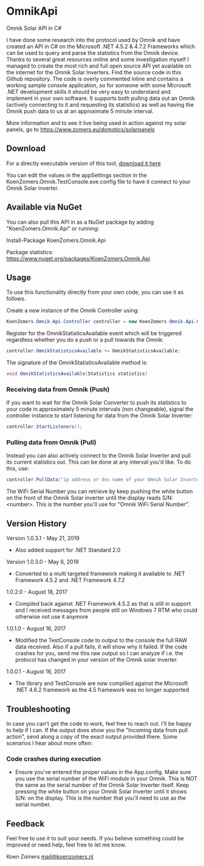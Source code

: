 # OmnikApi
Omnik Solar API in C#

I have done some research into the protocol used by Omnik and have created an API in C# on the Microsoft .NET 4.5.2 & 4.7.2 Frameworks which can be used to query and parse the statistics from the Omnik device. Thanks to several great resources online and some investigation myself I managed to create the most rich and full open source API yet available on the internet for the Omnik Solar Inverters. Find the source code in this Github repository. The code is overly commented inline and contains a working sample console application, so for someone with some Microsoft .NET development skills it should be very easy to understand and implement in your own software. It supports both pulling data out an Omnik (actively connecting to it and requesting its statistics) as well as having the Omnik push data to us at an approximate 5 minute interval.

More information and to see it live being used in action against my solar panels, go to https://www.zomers.eu/domotics/solarpanels

## Download

For a directly executable version of this tool, [download it here](https://github.com/KoenZomers/OmnikApi/raw/master/Downloads/KoenZomers.Omnik.TestConsole.zip)

You can edit the values in the appSettings section in the KoenZomers.Omnik.TestConsole.exe.config file to have it connect to your Omnik Solar inverter.

## Available via NuGet

You can also pull this API in as a NuGet package by adding "KoenZomers.Omnik.Api" or running:

Install-Package KoenZomers.Omnik.Api

Package statistics:
https://www.nuget.org/packages/KoenZomers.Omnik.Api

## Usage

To use this functionality directly from your own code, you can use it as follows.

Create a new instance of the Omnik Controller using:

```C#
KoenZomers.Omnik.Api.Controller controller = new KoenZomers.Omnik.Api.Controller();

```

Register for the OmnikStatisticsAvailable event which will be triggered regardless whether you do a push or a pull towards the Omnik:

```C#
controller.OmnikStatisticsAvailable += OmnikStatisticsAvailable;
```

The signature of the OmnikStatisticsAvailable method is:

```C#
void OmnikStatisticsAvailable(Statistics statistics)
```

### Receiving data from Omnik (Push)

If you want to wait for the Omnik Solar Converter to push its statistics to your code in approximately 5 minute intervals (non changeable), signal the controller instance to start listening for data from the Omnik Solar Inverter:

```C#
controller.StartListeners();
```

### Pulling data from Omnik (Pull)

Instead you can also actively connect to the Omnik Solar Inverter and pull its current statistics out. This can be done at any interval you'd like. To do this, use:

```C#
controller.PullData("ip address or dns name of your Omnik Solar Inverter", "Omnik WiFi Serial Number");
```

The WiFi Serial Number you can retrieve by keep pushing the white button on the front of the Omnik Solar inverter until the display reads S/N: \<number>. This is the number you'll use for "Omnik WiFi Serial Number".

## Version History

Version 1.0.3.1 - May 21, 2019

- Also added support for .NET Standard 2.0

Version 1.0.3.0 - May 6, 2019

- Converted to a multi targeted framework making it available to .NET Framework 4.5.2 and .NET Framework 4.7.2

1.0.2.0 - August 18, 2017

- Compiled back against .NET Framework 4.5.2 as that is still in support and I received messages from people still on Windows 7 RTM who could otherwise not use it anymore

1.0.1.0 - August 16, 2017

- Modified the TestConsole code to output to the console the full RAW data received. Also if a pull fails, it will show why it failed. If the code crashes for you, send me this raw output so I can analyze if i.e. the protocol has changed in your version of the Omnik solar inverter.

1.0.0.1 - August 16, 2017

- The library and TestConsole are now compliled against the Microsoft .NET 4.6.2 framework as the 4.5 framework was no longer supported

## Troubleshooting

In case you can't get the code to work, feel free to reach out. I'll be happy to help if I can. If the output does show you the "Incoming data from pull action", send along a copy of the exact output provided there. Some scenarios I hear about more often:

### Code crashes during execution

- Ensure you've entered the proper values in the App.config. Make sure you use the serial number of the WiFi module in your Omnik. This is NOT the same as the serial number of the Omnik Solar Inverter itself. Keep pressing the white button on your Omnik Solar Inverter until it shows S/N: on the display. This is the number that you'll need to use as the serial number.

## Feedback

Feel free to use it to suit your needs. If you believe something could be improved or need help, feel free to let me know.

Koen Zomers
mail@koenzomers.nl
